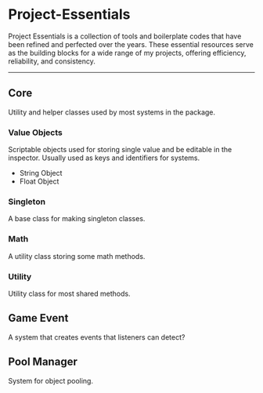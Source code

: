 # Project-Essentials
Project Essentials is a collection of tools and boilerplate codes that have been refined and perfected over the years. These essential resources serve as the building blocks for a wide range of my projects, offering efficiency, reliability, and consistency.

---
## Core
Utility and helper classes used by most systems in the package.

### Value Objects
Scriptable objects used for storing single value and be editable in the inspector. Usually used as keys and identifiers for systems.
- String Object
- Float Object

### Singleton
A base class for making singleton classes.

### Math
A utility class storing some math methods.

### Utility
Utility class for most shared methods.

## Game Event
A system that creates events that listeners can detect?

## Pool Manager
System for object pooling.